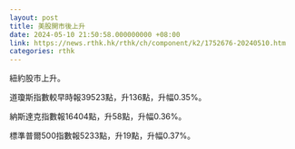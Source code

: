 ```yaml
---
layout: post
title: 美股開市後上升
date: 2024-05-10 21:50:58.000000000 +08:00
link: https://news.rthk.hk/rthk/ch/component/k2/1752676-20240510.htm
categories: rthk
---
```


紐約股市上升。

道瓊斯指數較早時報39523點，升136點，升幅0.35%。

納斯達克指數報16404點，升58點，升幅0.36%。

標準普爾500指數報5233點，升19點，升幅0.37%。
